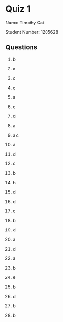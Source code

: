 # Quiz 1

Name: Timothy Cai

Student Number: 1205628

## Questions

1. b
2. a
3. c
4. c
5. a
6. c
7. d
8. a
9. a c

10. a
11. d
12. c
13. b
14. b
15. d
16. d
17. c
18. b
19. d
20. a

21. d
22. a
23. b
24. e
25. b
26. d
27. b
28. b